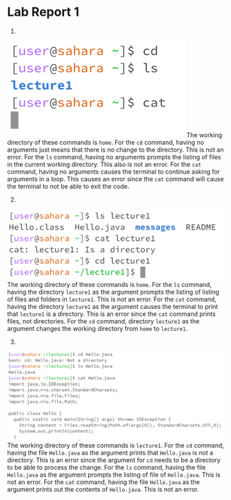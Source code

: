 # Lab Report 1

1. 
![Image](CSE15L-Lab1-Q1.png)
The working directory of these commands is `home`.
For the `cd` command, having no arguments just means that there is no change to the directory. This is not an error.
For the `ls` command, having no arguments prompts the listing of files in the current working directory. This also is not an error.
For the `cat` command, having no arguments causes the terminal to continue asking for arguments in a loop. This causes an error since the `cat` command will cause the terminal to not be able to exit the code.

2. 
![Image](CSE15L-Lab1-Q2.png)
The working directory of these commands is `home`.
For the `ls` command, having the directory `lecture1` as the argument prompts the listing of listing of files and folders in `lecture1`. This is not an error.
For the `cat` command, having the directory `lecture1` as the argument causes the terminal to print that `lecture1` is a directory. This is an error since the `cat` command prints files, not directories.
For the `cd` command, directory `lecture1` as the argument changes the working directory from `home` to `lecture1`.

3. 
![Image](CSE15L-Lab1-Q3.png)
The working directory of these commands is `lecture1`.
For the `cd` command, having the file `Hello.java` as the argument prints that `Hello.java` is not a directory. This is an error since the argument for `cd` needs to be a directory to be able to process the change.
For the `ls` command, having the file `Hello.java` as the argument prompts the listing of file of `Hello.java`. This is not an error.
For the `cat` command, having the file `Hello.java` as the argument prints out the contents of `Hello.java`. This is not an error.

